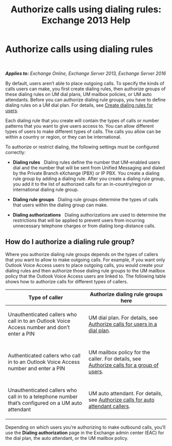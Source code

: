 ﻿---
title: 'Authorize calls using dialing rules: Exchange 2013 Help'
TOCTitle: Authorize calls using dialing rules
ms:assetid: 4c18bc07-f55c-42b7-81c1-729878aa93aa
ms:mtpsurl: https://technet.microsoft.com/en-us/library/JJ898499(v=EXCHG.150)
ms:contentKeyID: 50873795
ms.date: 12/10/2017
mtps_version: v=EXCHG.150
---

# Authorize calls using dialing rules

 

_**Applies to:** Exchange Online, Exchange Server 2013, Exchange Server 2016_


By default, users aren’t able to place outgoing calls. To specify the kinds of calls users can make, you first create dialing rules, then authorize groups of these dialing rules on UM dial plans, UM mailbox policies, or UM auto attendants. Before you can authorize dialing rule groups, you have to define dialing rules on a UM dial plan. For details, see [Create dialing rules for users](create-dialing-rules-for-users-exchange-2013-help.md).

Each dialing rule that you create will contain the types of calls or number patterns that you want to give users access to. You can allow different types of users to make different types of calls. The calls you allow can be within a country or region, or they can be international.

To authorize or restrict dialing, the following settings must be configured correctly:

  - **Dialing rules**   Dialing rules define the number that UM-enabled users dial and the number that will be sent from Unified Messaging and dialed by the Private Branch eXchange (PBX) or IP PBX. You create a dialing rule group by adding a dialing rule. After you create a dialing rule group, you add it to the list of authorized calls for an in-country/region or international dialing rule group.

  - **Dialing rule groups**   Dialing rule groups determine the types of calls that users within the dialing group can make.

  - **Dialing authorizations**   Dialing authorizations are used to determine the restrictions that will be applied to prevent users from incurring unnecessary telephone charges or from dialing long-distance calls.

## How do I authorize a dialing rule group?

Where you authorize dialing rule groups depends on the types of callers that you want to allow to make outgoing calls. For example, if you want only Outlook Voice Access users to place outgoing calls, you would create your dialing rules and then authorize those dialing rule groups to the UM mailbox policy that the Outlook Voice Access users are linked to. The following table shows how to authorize calls for different types of callers.


<table>
<colgroup>
<col style="width: 50%" />
<col style="width: 50%" />
</colgroup>
<thead>
<tr class="header">
<th>Type of caller</th>
<th>Authorize dialing rule groups here</th>
</tr>
</thead>
<tbody>
<tr class="odd">
<td><p>Unauthenticated callers who call in to an Outlook Voice Access number and don’t enter a PIN</p></td>
<td><p>UM dial plan. For details, see <a href="authorize-calls-for-users-in-a-dial-plan-exchange-2013-help.md">Authorize calls for users in a dial plan</a>.</p></td>
</tr>
<tr class="even">
<td><p>Authenticated callers who call in to an Outlook Voice Access number and enter a PIN</p></td>
<td><p>UM mailbox policy for the caller. For details, see <a href="authorize-calls-for-a-group-of-users-exchange-2013-help.md">Authorize calls for a group of users</a>.</p></td>
</tr>
<tr class="odd">
<td><p>Unauthenticated callers who call in to a telephone number that’s configured on a UM auto attendant</p></td>
<td><p>UM auto attendant. For details, see <a href="authorize-calls-for-auto-attendant-callers-exchange-2013-help.md">Authorize calls for auto attendant callers</a>.</p></td>
</tr>
</tbody>
</table>


Depending on which users you’re authorizing to make outbound calls, you’ll use the **Dialing authorization** page in the Exchange admin center (EAC) for the dial plan, the auto attendant, or the UM mailbox policy.

